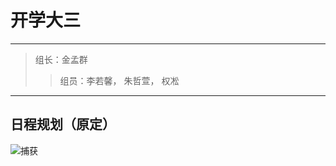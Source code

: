  开学大三
================

----------------------------------

>组长：金孟群
>
>> 组员：李若馨， 朱哲萱， 权凇

------------------------

日程规划（原定）
----------

![捕获](https://kwon-bucket.oss-cn-beijing.aliyuncs.com/img/202007/捕获.PNG)





[^Kai-Xue-Da-San]: github上显示的队伍名。
